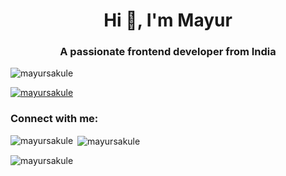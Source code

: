 <h1 align="center">Hi 👋, I'm Mayur</h1>
<h3 align="center">A passionate frontend developer from India</h3>

<p align="left"> <img src="https://komarev.com/ghpvc/?username=mayursakule&label=Profile%20views&color=0e75b6&style=flat" alt="mayursakule" /> </p>

<p align="left"> <a href="https://github.com/ryo-ma/github-profile-trophy"><img src="https://github-profile-trophy.vercel.app/?username=mayursakule" alt="mayursakule" /></a> </p>

<h3 align="left">Connect with me:</h3>
<p align="left">
</p>

<p><img align="left" src="https://github-readme-stats.vercel.app/api/top-langs?username=mayursakule&show_icons=true&locale=en&layout=compact" alt="mayursakule" /></p>

<p>&nbsp;<img align="center" src="https://github-readme-stats.vercel.app/api?username=mayursakule&show_icons=true&locale=en" alt="mayursakule" /></p>

<p><img align="center" src="https://github-readme-streak-stats.herokuapp.com/?user=mayursakule&" alt="mayursakule" /></p>
